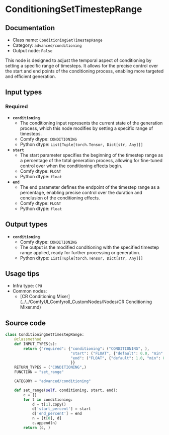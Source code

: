 # ConditioningSetTimestepRange
## Documentation
- Class name: `ConditioningSetTimestepRange`
- Category: `advanced/conditioning`
- Output node: `False`

This node is designed to adjust the temporal aspect of conditioning by setting a specific range of timesteps. It allows for the precise control over the start and end points of the conditioning process, enabling more targeted and efficient generation.
## Input types
### Required
- **`conditioning`**
    - The conditioning input represents the current state of the generation process, which this node modifies by setting a specific range of timesteps.
    - Comfy dtype: `CONDITIONING`
    - Python dtype: `List[Tuple[torch.Tensor, Dict[str, Any]]]`
- **`start`**
    - The start parameter specifies the beginning of the timestep range as a percentage of the total generation process, allowing for fine-tuned control over when the conditioning effects begin.
    - Comfy dtype: `FLOAT`
    - Python dtype: `float`
- **`end`**
    - The end parameter defines the endpoint of the timestep range as a percentage, enabling precise control over the duration and conclusion of the conditioning effects.
    - Comfy dtype: `FLOAT`
    - Python dtype: `float`
## Output types
- **`conditioning`**
    - Comfy dtype: `CONDITIONING`
    - The output is the modified conditioning with the specified timestep range applied, ready for further processing or generation.
    - Python dtype: `List[Tuple[torch.Tensor, Dict[str, Any]]]`
## Usage tips
- Infra type: `CPU`
- Common nodes:
    - [CR Conditioning Mixer](../../ComfyUI_Comfyroll_CustomNodes/Nodes/CR Conditioning Mixer.md)



## Source code
```python
class ConditioningSetTimestepRange:
    @classmethod
    def INPUT_TYPES(s):
        return {"required": {"conditioning": ("CONDITIONING", ),
                             "start": ("FLOAT", {"default": 0.0, "min": 0.0, "max": 1.0, "step": 0.001}),
                             "end": ("FLOAT", {"default": 1.0, "min": 0.0, "max": 1.0, "step": 0.001})
                             }}
    RETURN_TYPES = ("CONDITIONING",)
    FUNCTION = "set_range"

    CATEGORY = "advanced/conditioning"

    def set_range(self, conditioning, start, end):
        c = []
        for t in conditioning:
            d = t[1].copy()
            d['start_percent'] = start
            d['end_percent'] = end
            n = [t[0], d]
            c.append(n)
        return (c, )

```
